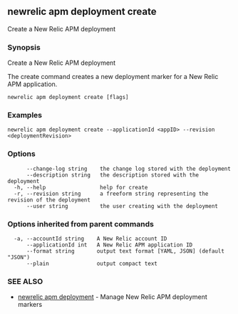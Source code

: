 ## newrelic apm deployment create

Create a New Relic APM deployment

### Synopsis

Create a New Relic APM deployment

The create command creates a new deployment marker for a New Relic APM
application.


```
newrelic apm deployment create [flags]
```

### Examples

```
newrelic apm deployment create --applicationId <appID> --revision <deploymentRevision>
```

### Options

```
      --change-log string    the change log stored with the deployment
      --description string   the description stored with the deployment
  -h, --help                 help for create
  -r, --revision string      a freeform string representing the revision of the deployment
      --user string          the user creating with the deployment
```

### Options inherited from parent commands

```
  -a, --accountId string    A New Relic account ID
      --applicationId int   A New Relic APM application ID
      --format string       output text format [YAML, JSON] (default "JSON")
      --plain               output compact text
```

### SEE ALSO

* [newrelic apm deployment](newrelic_apm_deployment.md)	 - Manage New Relic APM deployment markers

